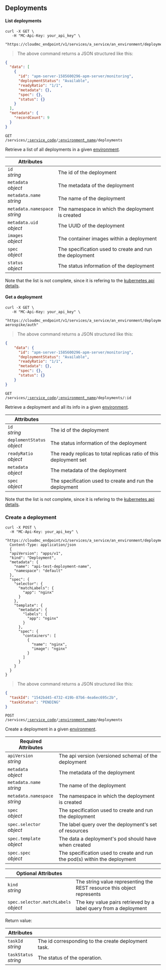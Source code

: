## Deployments

<!-------------------- LIST DEPLOYMENTS -------------------->

#### List deployments

```shell
curl -X GET \
   -H "MC-Api-Key: your_api_key" \
   "https://cloudmc_endpoint/v1/services/a_service/an_environment/deployments"
```

> The above command returns a JSON structured like this:

```json
{
  "data": [
    {
      "id": "apm-server-1585600296-apm-server/monitoring",
      "deploymentStatus": "Available",
      "readyRatio": "1/1",
      "metadata": {},
      "spec": {},
      "status": {}
    }
  ],  
  "metadata": {
    "recordCount": 9
  }
}
```

<code>GET /services/<a href="#administration-service-connections">:service_code</a>/<a href="#administration-environments">:environment_name</a>/deployments</code>

Retrieve a list of all deployments in a given [environment](#administration-environments).

| Attributes                                 | &nbsp;                                                          |
| ------------------------------------------ | --------------------------------------------------------------- |
| `id` <br/>_string_                         | The id of the deployment                                        |
| `metadata` <br/>_object_                   | The metadata of the deployment                                  |
| `metadata.name` <br/>_string_              | The name of the deployment                                      |
| `metadata.namespace` <br/>_string_         | The namespace in which the deployment is created                |
| `metadata.uid` <br/>_object_               | The UUID of the deployment                                      |
| `images` <br/>_object_                     | The container images within a deployment                        |
| `spec`<br/>_object_                        | The specification used to create and run the deployment         |
| `status`<br/>_object_                      | The status information of the deployment                        |

Note that the list is not complete, since it is refering to the [kubernetes api details](https://github.com/kubernetes/community/blob/master/contributors/devel/sig-architecture/api-conventions.md).

<!-------------------- GET A DEPLOYMENT -------------------->

#### Get a deployment

```shell
curl -X GET \
   -H "MC-Api-Key: your_api_key" \
   "https://cloudmc_endpoint/v1/services/a_service/an_environment/deployments/test-aerospike/auth"
```

> The above command returns a JSON structured like this:

```json
{
    "data": {
      "id": "apm-server-1585600296-apm-server/monitoring",
      "deploymentStatus": "Available",
      "readyRatio": "1/1",
      "metadata": {},
      "spec": {},
      "status": {}
    }
}
```

<code>GET /services/<a href="#administration-service-connections">:service_code</a>/<a href="#administration-environments">:environment_name</a>/deployments/:id</code>

Retrieve a deployment and all its info in a given [environment](#administration-environments).

| Attributes                                 | &nbsp;                                                            |
| ------------------------------------------ | ----------------------------------------------------------------- |
| `id` <br/>_string_                         | The id of the deployment                                          |
| `deplomentStatus`<br/>_object_             | The status information of the deployment                          |
| `readyRatio` <br/>_object_                 | The ready replicas to total replicas ratio of this deployment set |
| `metadata` <br/>_object_                   | The metadata of the deployment                                    |
| `spec`<br/>_object_                        | The specification used to create and run the deployment           |

Note that the list is not complete, since it is refering to the [kubernetes api details](https://github.com/kubernetes/community/blob/master/contributors/devel/sig-architecture/api-conventions.md).

<!-------------------- CREATE DEPLOYMENT -------------------->

### Create a deployment
```shell
curl -X POST \
  -H "MC-Api-Key: your_api_key" \
   "https://cloudmc_endpoint/v1/services/a_service/an_environment/deployments"
  Content-Type: application/json
  {
  "apiVersion": "apps/v1",
  "kind": "Deployment",
  "metadata": {
    "name": "api-test-deployment-name",
    "namespace": "default"
  },
  "spec": {
    "selector": {
      "matchLabels": {
        "app": "nginx"
      }
    },
    "template": {
      "metadata": {
        "labels": {
          "app": "nginx"
        }
      },
      "spec": {
        "containers": [
          {
            "name": "nginx",
            "image": "nginx"
          }
        ]
      }
    }
  }
}
```

> The above command returns a JSON structured like this:

```json
{
  "taskId": "1542bd45-4732-419b-87b6-4ea6ec695c2b",
  "taskStatus": "PENDING"
}
```

<code>POST /services/<a href="#administration-service-connections">:service_code</a>/<a href="#administration-environments">:environment_name</a>/deployments</code>

Create a deployment in a given [environment](#administration-environments).

| Required Attributes                        | &nbsp;                                                                    |
| ------------------------------------------ | ------------------------------------------------------------------------- |
| `apiVersion` <br/> _string_                | The api version (versioned schema) of the deployment                      |
| `metadata` <br/>_object_                   | The metadata of the deployment                                            |
| `metadata.name` <br/>_string_              | The name of the deployment                                                |
| `metadata.namespace` <br/>_string_         | The namespace in which the deployment is created                          |
| `spec`<br/>_object_                        | The specification used to create and run the deployment                   |
| `spec.selector`<br/>_object_               | The label query over the deployment's set of resources                    |
| `spec.template`<br/>_object_               | The data a deployment's pod should have when created                      |
| `spec.spec`<br/>*object*                   | The specification used to create and run the pod(s) within the deployment |

| Optional Attributes                        | &nbsp;                                                                    |
| ------------------------------------------ | ------------------------------------------------------------------------- |
| `kind`<br/>_string_                        | The string value representing the REST resource this object represents    |
| `spec.selector.matchLabels`<br/>_object_   | The key value pairs retrieved by a label query from a deployment          |

Return value:

| Attributes                 | &nbsp;                                                |
---------------------------- | ----------------------------------------------------- |
| `taskId` <br/>*string*     | The id corresponding to the create deployment task.   |
| `taskStatus` <br/>*string* | The status of the operation.                          |